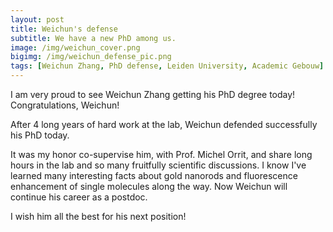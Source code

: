 ```yaml
---
layout: post
title: Weichun's defense
subtitle: We have a new PhD among us.
image: /img/weichun_cover.png
bigimg: /img/weichun_defense_pic.png
tags: [Weichun Zhang, PhD defense, Leiden University, Academic Gebouw]
---
```



I am very proud to see Weichun Zhang getting his PhD degree today! Congratulations, Weichun! 
 
After 4 long years of hard work at the lab, Weichun defended successfully his PhD today. 

It was my honor co-supervise him, with Prof. Michel Orrit, and share long hours in the lab and so many fruitfully scientific discussions. I know I've learned many interesting facts about gold nanorods and fluorescence enhancement of single molecules along the way. Now Weichun will continue his career as a postdoc. 

I wish him all the best for his next position!